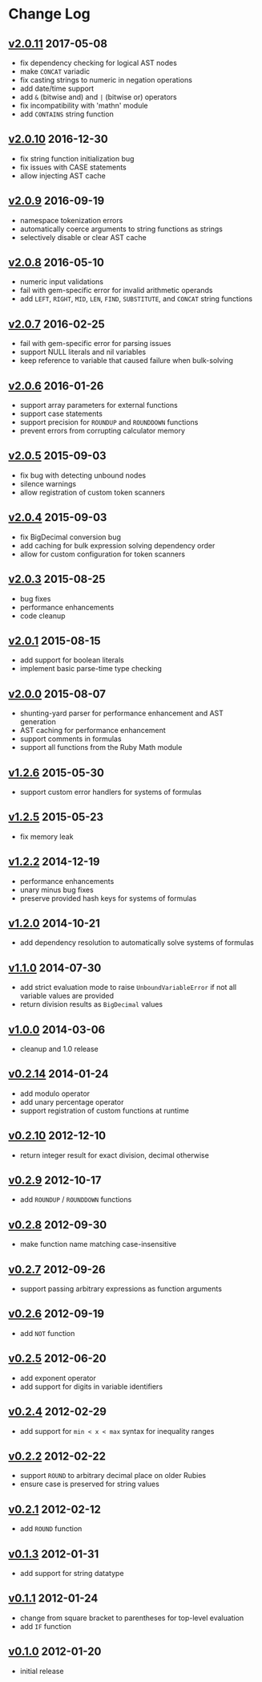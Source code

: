 # Change Log

## [v2.0.11] 2017-05-08
- fix dependency checking for logical AST nodes
- make `CONCAT` variadic
- fix casting strings to numeric in negation operations
- add date/time support
- add `&` (bitwise and) and `|` (bitwise or) operators
- fix incompatibility with 'mathn' module
- add `CONTAINS` string function

## [v2.0.10] 2016-12-30
- fix string function initialization bug
- fix issues with CASE statements
- allow injecting AST cache

## [v2.0.9] 2016-09-19
- namespace tokenization errors
- automatically coerce arguments to string functions as strings
- selectively disable or clear AST cache

## [v2.0.8] 2016-05-10
- numeric input validations
- fail with gem-specific error for invalid arithmetic operands
- add `LEFT`, `RIGHT`, `MID`, `LEN`, `FIND`, `SUBSTITUTE`, and `CONCAT` string functions

## [v2.0.7] 2016-02-25
- fail with gem-specific error for parsing issues
- support NULL literals and nil variables
- keep reference to variable that caused failure when bulk-solving

## [v2.0.6] 2016-01-26
- support array parameters for external functions
- support case statements
- support precision for `ROUNDUP` and `ROUNDDOWN` functions
- prevent errors from corrupting calculator memory

## [v2.0.5] 2015-09-03
- fix bug with detecting unbound nodes
- silence warnings
- allow registration of custom token scanners

## [v2.0.4] 2015-09-03
- fix BigDecimal conversion bug
- add caching for bulk expression solving dependency order
- allow for custom configuration for token scanners

## [v2.0.3] 2015-08-25
- bug fixes
- performance enhancements
- code cleanup

## [v2.0.1] 2015-08-15
- add support for boolean literals
- implement basic parse-time type checking

## [v2.0.0] 2015-08-07
- shunting-yard parser for performance enhancement and AST generation
- AST caching for performance enhancement
- support comments in formulas
- support all functions from the Ruby Math module

## [v1.2.6] 2015-05-30
- support custom error handlers for systems of formulas

## [v1.2.5] 2015-05-23
- fix memory leak

## [v1.2.2] 2014-12-19
- performance enhancements
- unary minus bug fixes
- preserve provided hash keys for systems of formulas

## [v1.2.0] 2014-10-21
- add dependency resolution to automatically solve systems of formulas

## [v1.1.0] 2014-07-30
- add strict evaluation mode to raise `UnboundVariableError` if not all variable values are provided
- return division results as `BigDecimal` values

## [v1.0.0] 2014-03-06
- cleanup and 1.0 release

## [v0.2.14] 2014-01-24
- add modulo operator
- add unary percentage operator
- support registration of custom functions at runtime

## [v0.2.10] 2012-12-10
- return integer result for exact division, decimal otherwise

## [v0.2.9] 2012-10-17
- add `ROUNDUP` / `ROUNDDOWN` functions

## [v0.2.8] 2012-09-30
- make function name matching case-insensitive

## [v0.2.7] 2012-09-26
- support passing arbitrary expressions as function arguments

## [v0.2.6] 2012-09-19
- add `NOT` function

## [v0.2.5] 2012-06-20
- add exponent operator
- add support for digits in variable identifiers

## [v0.2.4] 2012-02-29
- add support for `min < x < max` syntax for inequality ranges

## [v0.2.2] 2012-02-22
- support `ROUND` to arbitrary decimal place on older Rubies
- ensure case is preserved for string values

## [v0.2.1] 2012-02-12
- add `ROUND` function

## [v0.1.3] 2012-01-31
- add support for string datatype

## [v0.1.1] 2012-01-24
- change from square bracket to parentheses for top-level evaluation
- add `IF` function

## [v0.1.0] 2012-01-20
- initial release

[v2.0.11]:  https://github.com/rubysolo/dentaku/compare/v2.0.10...v2.0.11
[v2.0.10]:  https://github.com/rubysolo/dentaku/compare/v2.0.9...v2.0.10
[v2.0.9]:  https://github.com/rubysolo/dentaku/compare/v2.0.8...v2.0.9
[v2.0.8]:  https://github.com/rubysolo/dentaku/compare/v2.0.7...v2.0.8
[v2.0.7]:  https://github.com/rubysolo/dentaku/compare/v2.0.6...v2.0.7
[v2.0.6]:  https://github.com/rubysolo/dentaku/compare/v2.0.5...v2.0.6
[v2.0.5]:  https://github.com/rubysolo/dentaku/compare/v2.0.4...v2.0.5
[v2.0.4]:  https://github.com/rubysolo/dentaku/compare/v2.0.3...v2.0.4
[v2.0.3]:  https://github.com/rubysolo/dentaku/compare/v2.0.1...v2.0.3
[v2.0.1]:  https://github.com/rubysolo/dentaku/compare/v2.0.0...v2.0.1
[v2.0.0]:  https://github.com/rubysolo/dentaku/compare/v1.2.6...v2.0.0
[v1.2.6]:  https://github.com/rubysolo/dentaku/compare/v1.2.5...v1.2.6
[v1.2.5]:  https://github.com/rubysolo/dentaku/compare/v1.2.2...v1.2.5
[v1.2.2]:  https://github.com/rubysolo/dentaku/compare/v1.2.0...v1.2.2
[v1.2.0]:  https://github.com/rubysolo/dentaku/compare/v1.1.0...v1.2.0
[v1.1.0]:  https://github.com/rubysolo/dentaku/compare/v1.0.0...v1.1.0
[v1.0.0]:  https://github.com/rubysolo/dentaku/compare/v0.2.14...v1.0.0
[v0.2.14]: https://github.com/rubysolo/dentaku/compare/v0.2.10...v0.2.14
[v0.2.10]: https://github.com/rubysolo/dentaku/compare/v0.2.9...v0.2.10
[v0.2.9]:  https://github.com/rubysolo/dentaku/compare/v0.2.8...v0.2.9
[v0.2.8]:  https://github.com/rubysolo/dentaku/compare/v0.2.7...v0.2.8
[v0.2.7]:  https://github.com/rubysolo/dentaku/compare/v0.2.6...v0.2.7
[v0.2.6]:  https://github.com/rubysolo/dentaku/compare/v0.2.5...v0.2.6
[v0.2.5]:  https://github.com/rubysolo/dentaku/compare/v0.2.4...v0.2.5
[v0.2.4]:  https://github.com/rubysolo/dentaku/compare/v0.2.2...v0.2.4
[v0.2.2]:  https://github.com/rubysolo/dentaku/compare/v0.2.1...v0.2.2
[v0.2.1]:  https://github.com/rubysolo/dentaku/compare/v0.1.3...v0.2.1
[v0.1.3]:  https://github.com/rubysolo/dentaku/compare/v0.1.1...v0.1.3
[v0.1.1]:  https://github.com/rubysolo/dentaku/compare/v0.1.0...v0.1.1
[v0.1.0]:  https://github.com/rubysolo/dentaku/commit/68724fd9c8fa637baf7b9d5515df0caa31e226bd

